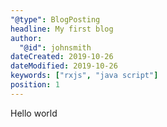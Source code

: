 ```yaml
---
"@type": BlogPosting
headline: My first blog
author:
  "@id": johnsmith
dateCreated: 2019-10-26
dateModified: 2019-10-26
keywords: ["rxjs", "java script"]
position: 1
---
```


Hello world